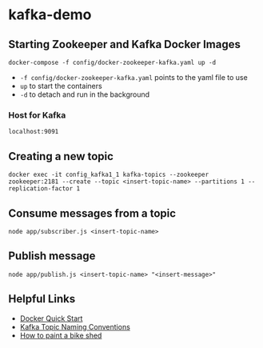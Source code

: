 # kafka-demo

## Starting Zookeeper and Kafka Docker Images
`docker-compose -f config/docker-zookeeper-kafka.yaml up -d`
* `-f config/docker-zookeeper-kafka.yaml` points to the yaml file to use
* `up` to start the containers
* `-d` to detach and run in the background

### Host for Kafka
`localhost:9091`

## Creating a new topic
`docker exec -it config_kafka1_1 kafka-topics --zookeeper zookeeper:2181 --create --topic <insert-topic-name> --partitions 1 --replication-factor 1`

## Consume messages from a topic
`node app/subscriber.js <insert-topic-name>`

## Publish message
`node app/publish.js <insert-topic-name> "<insert-message>"`


## Helpful Links
* [Docker Quick Start](https://devshawn.com/blog/apache-kafka-docker-quick-start/)
* [Kafka Topic Naming Conventions](https://devshawn.com/blog/apache-kafka-topic-naming-conventions/)
* [How to paint a bike shed](https://riccomini.name/how-paint-bike-shed-kafka-topic-naming-conventions)
